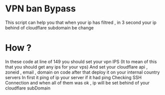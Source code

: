 # VPN ban Bypass 
This script can help you that when your ip has filtred , in 3 second your ip behind of cloudflare subdomain be change

# How ?

In these code at line of 149 you should set your vpn IPS (It to mean of this that you should get any ips for your vps) 
And set your cloudflare api , zoneid , email , domain on code
after that deploy it on your internal country  servers 
In first it ping of ip your server if it had ping
Checking SSH Connection and when all of them was ok , ip will be set behind of your cloudflare subDomain
